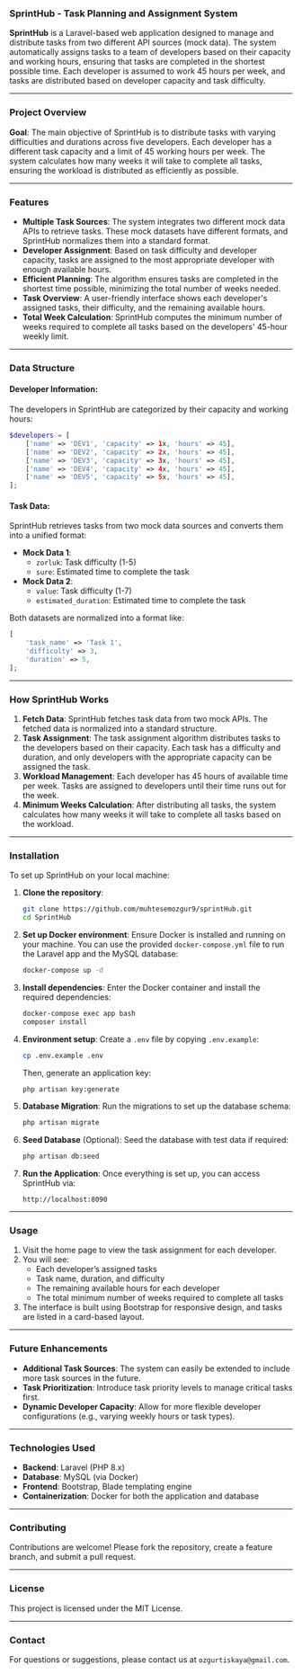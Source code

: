 ### SprintHub - Task Planning and Assignment System

**SprintHub** is a Laravel-based web application designed to manage and distribute tasks from two different API sources (mock data). The system automatically assigns tasks to a team of developers based on their capacity and working hours, ensuring that tasks are completed in the shortest possible time. Each developer is assumed to work 45 hours per week, and tasks are distributed based on developer capacity and task difficulty.

---

### Project Overview

**Goal**:
The main objective of SprintHub is to distribute tasks with varying difficulties and durations across five developers. Each developer has a different task capacity and a limit of 45 working hours per week. The system calculates how many weeks it will take to complete all tasks, ensuring the workload is distributed as efficiently as possible.

---

### Features

- **Multiple Task Sources**: The system integrates two different mock data APIs to retrieve tasks. These mock datasets have different formats, and SprintHub normalizes them into a standard format.
- **Developer Assignment**: Based on task difficulty and developer capacity, tasks are assigned to the most appropriate developer with enough available hours.
- **Efficient Planning**: The algorithm ensures tasks are completed in the shortest time possible, minimizing the total number of weeks needed.
- **Task Overview**: A user-friendly interface shows each developer's assigned tasks, their difficulty, and the remaining available hours.
- **Total Week Calculation**: SprintHub computes the minimum number of weeks required to complete all tasks based on the developers' 45-hour weekly limit.

---

### Data Structure

#### Developer Information:
The developers in SprintHub are categorized by their capacity and working hours:
```php
$developers = [
    ['name' => 'DEV1', 'capacity' => 1x, 'hours' => 45],
    ['name' => 'DEV2', 'capacity' => 2x, 'hours' => 45],
    ['name' => 'DEV3', 'capacity' => 3x, 'hours' => 45],
    ['name' => 'DEV4', 'capacity' => 4x, 'hours' => 45],
    ['name' => 'DEV5', 'capacity' => 5x, 'hours' => 45],
];
```

#### Task Data:
SprintHub retrieves tasks from two mock data sources and converts them into a unified format:
- **Mock Data 1**:
    - `zorluk`: Task difficulty (1-5)
    - `sure`: Estimated time to complete the task
- **Mock Data 2**:
    - `value`: Task difficulty (1-7)
    - `estimated_duration`: Estimated time to complete the task

Both datasets are normalized into a format like:
```php
[
    'task_name' => 'Task 1',
    'difficulty' => 3,
    'duration' => 5,
];
```

---

### How SprintHub Works

1. **Fetch Data**: SprintHub fetches task data from two mock APIs. The fetched data is normalized into a standard structure.
2. **Task Assignment**: The task assignment algorithm distributes tasks to the developers based on their capacity. Each task has a difficulty and duration, and only developers with the appropriate capacity can be assigned the task.
3. **Workload Management**: Each developer has 45 hours of available time per week. Tasks are assigned to developers until their time runs out for the week.
4. **Minimum Weeks Calculation**: After distributing all tasks, the system calculates how many weeks it will take to complete all tasks based on the workload.

---

### Installation

To set up SprintHub on your local machine:

1. **Clone the repository**:
   ```bash
   git clone https://github.com/muhtesemozgur9/sprintHub.git
   cd SprintHub
    ```

2. **Set up Docker environment**:
   Ensure Docker is installed and running on your machine. You can use the provided `docker-compose.yml` file to run the Laravel app and the MySQL database:
   ```bash
   docker-compose up -d
   ```

3. **Install dependencies**:
   Enter the Docker container and install the required dependencies:
   ```bash
   docker-compose exec app bash
   composer install
   ```

4. **Environment setup**:
   Create a `.env` file by copying `.env.example`:
   ```bash
   cp .env.example .env
   ```
   Then, generate an application key:
   ```bash
   php artisan key:generate
   ```

5. **Database Migration**:
   Run the migrations to set up the database schema:
   ```bash
   php artisan migrate
   ```

6. **Seed Database** (Optional):
   Seed the database with test data if required:
   ```bash
   php artisan db:seed
   ```

7. **Run the Application**:
   Once everything is set up, you can access SprintHub via:
   ```
   http://localhost:8090
   ```

---

### Usage

1. Visit the home page to view the task assignment for each developer.
2. You will see:
    - Each developer’s assigned tasks
    - Task name, duration, and difficulty
    - The remaining available hours for each developer
    - The total minimum number of weeks required to complete all tasks
3. The interface is built using Bootstrap for responsive design, and tasks are listed in a card-based layout.

---

### Future Enhancements

- **Additional Task Sources**: The system can easily be extended to include more task sources in the future.
- **Task Prioritization**: Introduce task priority levels to manage critical tasks first.
- **Dynamic Developer Capacity**: Allow for more flexible developer configurations (e.g., varying weekly hours or task types).

---

### Technologies Used

- **Backend**: Laravel (PHP 8.x)
- **Database**: MySQL (via Docker)
- **Frontend**: Bootstrap, Blade templating engine
- **Containerization**: Docker for both the application and database

---

### Contributing

Contributions are welcome! Please fork the repository, create a feature branch, and submit a pull request.

---

### License

This project is licensed under the MIT License.

---

### Contact

For questions or suggestions, please contact us at `ozgurtiskaya@gmail.com`.
